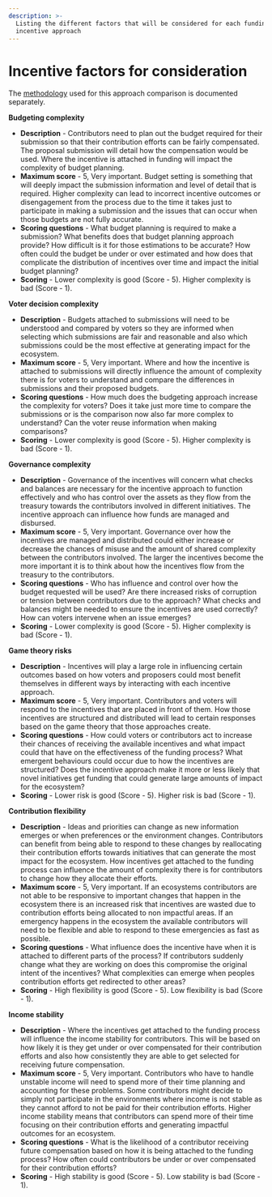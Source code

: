 ```yaml
---
description: >-
  Listing the different factors that will be considered for each funding
  incentive approach
---
```


# Incentive factors for consideration

The [methodology](https://docs.treasuries.co/analysis/approach-comparison-methodology) used for this approach comparison is documented separately.



**Budgeting complexity**

* **Description** - Contributors need to plan out the budget required for their submission so that their contribution efforts can be fairly compensated. The proposal submission will detail how the compensation would be used. Where the incentive is attached in funding will impact the complexity of budget planning.
* **Maximum score** - 5, Very important. Budget setting is something that will deeply impact the submission information and level of detail that is required. Higher complexity can lead to incorrect incentive outcomes or disengagement from the process due to the time it takes just to participate in making a submission and the issues that can occur when those budgets are not fully accurate.
* **Scoring questions** - What budget planning is required to make a submission? What benefits does that budget planning approach provide? How difficult is it for those estimations to be accurate? How often could the budget be under or over estimated and how does that complicate the distribution of incentives over time and impact the initial budget planning?
* **Scoring** - Lower complexity is good (Score - 5). Higher complexity is bad (Score - 1).



**Voter decision complexity**

* **Description** - Budgets attached to submissions will need to be understood and compared by voters so they are informed when selecting which submissions are fair and reasonable and also which submissions could be the most effective at generating impact for the ecosystem.
* **Maximum score** - 5, Very important. Where and how the incentive is attached to submissions will directly influence the amount of complexity there is for voters to understand and compare the differences in submissions and their proposed budgets.
* **Scoring questions** - How much does the budgeting approach increase the complexity for voters? Does it take just more time to compare the submissions or is the comparison now also far more complex to understand? Can the voter reuse information when making comparisons?
* **Scoring** - Lower complexity is good (Score - 5). Higher complexity is bad (Score - 1).



**Governance complexity**

* **Description** - Governance of the incentives will concern what checks and balances are necessary for the incentive approach to function effectively and who has control over the assets as they flow from the treasury towards the contributors involved in different initiatives. The incentive approach can influence how funds are managed and disbursed.
* **Maximum score** - 5, Very important. Governance over how the incentives are managed and distributed could either increase or decrease the chances of misuse and the amount of shared complexity between the contributors involved. The larger the incentives become the more important it is to think about how the incentives flow from the treasury to the contributors.
* **Scoring questions** - Who has influence and control over how the budget requested will be used? Are there increased risks of corruption or tension between contributors due to the approach? What checks and balances might be needed to ensure the incentives are used correctly? How can voters intervene when an issue emerges?
* **Scoring** - Lower complexity is good (Score - 5). Higher complexity is bad (Score - 1).



**Game theory risks**

* **Description** - Incentives will play a large role in influencing certain outcomes based on how voters and proposers could most benefit themselves in different ways by interacting with each incentive approach.
* **Maximum score** - 5, Very important. Contributors and voters will respond to the incentives that are placed in front of them. How those incentives are structured and distributed will lead to certain responses based on the game theory that those approaches create.
* **Scoring questions** - How could voters or contributors act to increase their chances of receiving the available incentives and what impact could that have on the effectiveness of the funding process? What emergent behaviours could occur due to how the incentives are structured? Does the incentive approach make it more or less likely that novel initiatives get funding that could generate large amounts of impact for the ecosystem?
* **Scoring** - Lower risk is good (Score - 5). Higher risk is bad (Score - 1).



**Contribution flexibility**

* **Description** - Ideas and priorities can change as new information emerges or when preferences or the environment changes. Contributors can benefit from being able to respond to these changes by reallocating their contribution efforts towards initiatives that can generate the most impact for the ecosystem. How incentives get attached to the funding process can influence the amount of complexity there is for contributors to change how they allocate their efforts.
* **Maximum score** - 5, Very important. If an ecosystems contributors are not able to be responsive to important changes that happen in the ecosystem there is an increased risk that incentives are wasted due to contribution efforts being allocated to non impactful areas. If an emergency happens in the ecosystem the available contributors will need to be flexible and able to respond to these emergencies as fast as possible.
* **Scoring questions** - What influence does the incentive have when it is attached to different parts of the process? If contributors suddenly change what they are working on does this compromise the original intent of the incentives? What complexities can emerge when peoples contribution efforts get redirected to other areas?
* **Scoring** - High flexibility is good (Score - 5). Low flexibility is bad (Score - 1).



**Income stability**

* **Description** - Where the incentives get attached to the funding process will influence the income stability for contributors. This will be based on how likely it is they get under or over compensated for their contribution efforts and also how consistently they are able to get selected for receiving future compensation.
* **Maximum score** - 5, Very important. Contributors who have to handle unstable income will need to spend more of their time planning and accounting for these problems. Some contributors might decide to simply not participate in the environments where income is not stable as they cannot afford to not be paid for their contribution efforts. Higher income stability means that contributors can spend more of their time focusing on their contribution efforts and generating impactful outcomes for an ecosystem.
* **Scoring questions** - What is the likelihood of a contributor receiving future compensation based on how it is being attached to the funding process? How often could contributors be under or over compensated for their contribution efforts?
* **Scoring** - High stability is good (Score - 5). Low stability is bad (Score - 1).
